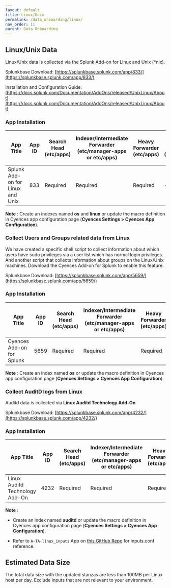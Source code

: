 ```yaml
---
layout: default
title: Linux/Unix
permalink: /data_onboarding/linux/
nav_order: 11
parent: Data Onboarding
---
```


## **Linux/Unix Data**

Linux/Unix data is collected via the Splunk Add-on for Linux and Unix (*nix).  

Splunkbase Download:
[https://splunkbase.splunk.com/app/833/](https://splunkbase.splunk.com/app/833/) 

Installation and Configuration Guide:
[https://docs.splunk.com/Documentation/AddOns/released/UnixLinux/About](https://docs.splunk.com/Documentation/AddOns/released/UnixLinux/About) 

### App Installation

| App Title | App ID |  Search Head (etc/apps) | Indexer/Intermediate Forwarder (etc/manager-apps or etc/apps) | Heavy Forwarder (etc/apps) | Server / UF / Deployment Server (etc/deployment-apps) | 
| --------- | ------ | ----------------------- | ------------------------------------------------------------- | -------------------------- | ----------------------------------------------------- |
| Splunk Add-on for Linux and Unix | 833 | Required | Required | Required | - |

**Note** : Create an indexes named **os**  and **linux** or update the macro definition in Cyences app configuration page (**Cyences Settings > Cyences App Configuration**).

### Collect Users and Groups related data from Linux

We have created a specific shell script to collect information about which users have sudo privileges via a user list which has normal login privileges. And another script that collects information about groups on the Linux/Unix machines. Download the Cyences Add-on for Splunk to enable this feature.

Splunkbase Download: 
[https://splunkbase.splunk.com/app/5659/](https://splunkbase.splunk.com/app/5659/) 

### App Installation

| App Title | App ID |  Search Head (etc/apps) | Indexer/Intermediate Forwarder (etc/manager-apps or etc/apps) | Heavy Forwarder (etc/apps) | Server / UF / Deployment Server (etc/deployment-apps) | 
| --------- | ------ | ----------------------- | ------------------------------------------------------------- | -------------------------- | ----------------------------------------------------- |
| Cyences Add-on for Splunk | 5659 | Required | Required | Required | - |

**Note** : Create an index named **os** or update the macro definition in Cyences app configuration page (**Cyences Settings > Cyences App Configuration**).

### Collect AuditD logs from Linux

Auditd data is collected via **Linux Auditd Technology Add-On**

Splunkbase Download: 
[https://splunkbase.splunk.com/app/4232/](https://splunkbase.splunk.com/app/4232/) 

### App Installation

| App Title | App ID |  Search Head (etc/apps) | Indexer/Intermediate Forwarder (etc/manager-apps or etc/apps) | Heavy Forwarder (etc/apps) | Server / UF / Deployment Server (etc/deployment-apps) | 
| --------- | ------ | ----------------------- | ------------------------------------------------------------- | -------------------------- | ----------------------------------------------------- |
| Linux Auditd Technology Add-On | 4232 | Required | Required | Required | - |

**Note** : 
* Create an index named **auditd** or update the macro definition in Cyences app configuration page (**Cyences Settings > Cyences App Configuration**).
 
* Refer to `A-TA-linux_inputs` App on [this GitHub Repo](https://github.com/CrossRealms/Cyences-Input-Apps) for inputs.conf reference.


## Estimated Data Size
The total data size with the updated stanzas are less than 100MB per Linux host per day. Exclude inputs that are not relevant to your environment.
